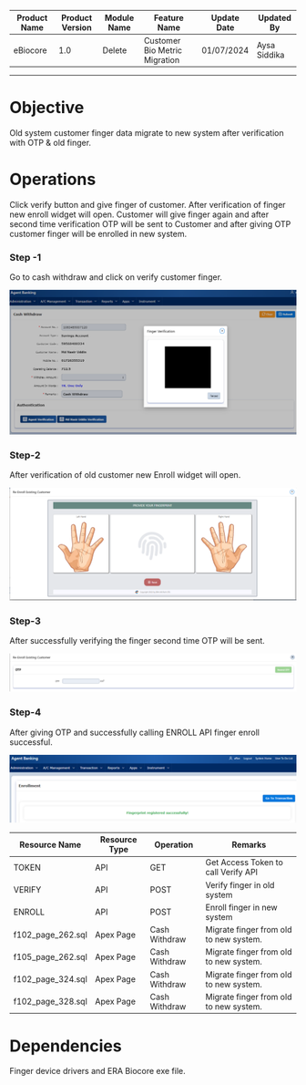 
| Product Name | Product Version | Module Name | Feature Name | Update Date | Updated By
|---|---|---|---|---|---|
| eBiocore | 1.0 | Delete | Customer Bio Metric Migration | 01/07/2024 | Aysa Siddika

***

# Objective
Old system customer finger data migrate to new system after verification with OTP & old finger.
# Operations
Click verify button and give finger of customer. After verification of finger new enroll widget will open. Customer will give finger again and after second time verification OTP will be sent to Customer and after giving OTP customer finger will be enrolled in new system.

### Step -1
Go to cash withdraw and click on verify customer finger.

![Click Enroll Button](images/m1.png)
### Step-2
After verification of old customer new Enroll widget will open.

![Capture Finger](images/m2.png)
### Step-3
After successfully verifying the finger second time OTP will be sent.

![After successfully enrolling customer finger](images/m3.png)

### Step-4
After giving OTP and successfully calling ENROLL API finger enroll successful.

![After successfully enrolling customer finger](images/m4.png)



| Resource Name | Resource Type | Operation | Remarks | 
|---|---|---|---|
| TOKEN | API | GET | Get Access Token to call Verify API
| VERIFY | API | POST | Verify finger in old system
|ENROLL | API |  POST | Enroll finger in new system
| f102_page_262.sql | Apex Page | Cash Withdraw | Migrate finger from old to new system.
| f105_page_262.sql | Apex Page | Cash Withdraw | Migrate finger from old to new system.
| f102_page_324.sql | Apex Page | Cash Withdraw | Migrate finger from old to new system.
| f102_page_328.sql | Apex Page | Cash Withdraw | Migrate finger from old to new system.

# Dependencies
Finger device drivers and ERA Biocore exe file.
